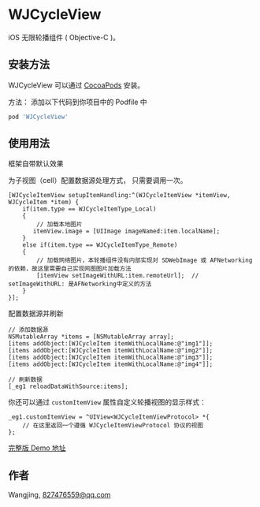 # WJCycleView

iOS 无限轮播组件 ( Objective-C )。

## 安装方法

WJCycleView 可以通过 [CocoaPods](https://cocoapods.org) 安装。

方法： 添加以下代码到你项目中的 Podfile 中

```ruby
pod 'WJCycleView'
```

## 使用用法

框架自带默认效果

为子视图（cell）配置数据源处理方式， 只需要调用一次。

```objc
[WJCycleItemView setupItemHandling:^(WJCycleItemView *itemView, WJCycleItem *item) {
    if(item.type == WJCycleItemType_Local)
    {
		// 加载本地图片
       itemView.image = [UIImage imageNamed:item.localName];
    }
    else if(item.type == WJCycleItemType_Remote)
    {
    	// 加载网络图片，本轮播组件没有内部实现对 SDWebImage 或 AFNetworking 的依赖，故这里需要自己实现网图图片加载方法
      	[itemView setImageWithURL:item.remoteUrl];  // setImageWithURL: 是AFNetworking中定义的方法
    }
}];
```

配置数据源并刷新

```objc
// 添加数据源
NSMutableArray *items = [NSMutableArray array];
[items addObject:[WJCycleItem itemWithLocalName:@"img1"]];
[items addObject:[WJCycleItem itemWithLocalName:@"img2"]];
[items addObject:[WJCycleItem itemWithLocalName:@"img3"]];
[items addObject:[WJCycleItem itemWithLocalName:@"img4"]];

// 刷新数据
[_eg1 reloadDataWithSource:items];
```

你还可以通过 `customItemView` 属性自定义轮播视图的显示样式：

```objc
_eg1.customItemView = ^UIView<WJCycleItemViewProtocol> *{
	// 在这里返回一个遵循 WJCycleItemViewProtocol 协议的视图
};
```

[完整版 Demo 地址](https://github.com/wj19910/WJCycleView)

## 作者

Wangjing, 827476559@qq.com

